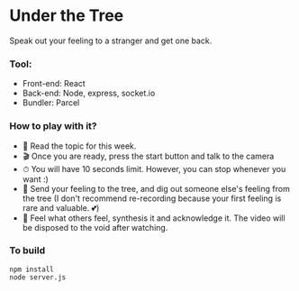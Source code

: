 # Under the Tree

Speak out your feeling to a stranger and get one back.

### Tool:

- Front-end: React
- Back-end: Node, express, socket.io
- Bundler: Parcel

### How to play with it?

- 📖 Read the topic for this week.
- 🎬 Once you are ready, press the start button and talk to the camera
- ⏱ You will have 10 seconds limit. However, you can stop whenever you want :)
- 💌 Send your feeling to the tree, and dig out someone else's feeling from the tree (I don't recommend re-recording because your first feeling is rare and valuable. 💕)
- 🤞 Feel what others feel, synthesis it and acknowledge it. The video will be disposed to the void after watching.

### To build

```
npm install
node server.js
```
